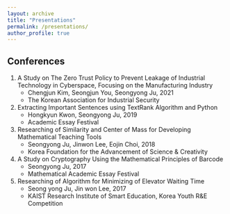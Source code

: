 ```yaml
---
layout: archive
title: "Presentations"
permalink: /presentations/
author_profile: true
---
```


## Conferences
1. A Study on The Zero Trust Policy to Prevent Leakage of Industrial Technology in Cyberspace, Focusing on the Manufacturing Industry
   - Chengjun Kim, Seongjun You, Seongyong Ju, 2021
   - The Korean Association for Industrial Security
3. Extracting Important Sentences using TextRank Algorithm and Python
   - Hongkyun Kwon, Seongyong Ju, 2019
   - Academic Essay Festival
4. Researching of Similarity and Center of Mass for Developing Mathematical Teaching Tools
   - Seongyong Ju, Jinwon Lee, Eojin Choi, 2018
   - Korea Foundation for the Advancement of Science & Creativity
5. A Study on Cryptography Using the Mathematical Principles of Barcode
   - Seongyong Ju, 2017
   - Mathematical Academic Essay Festival
6. Researching of Algorithm for Minimizing of Elevator Waiting Time
   - Seong yong Ju, Jin won Lee, 2017
   - KAIST Research Institute of Smart Education, Korea Youth R&E Competition

<!--
{% if author.googlescholar %}
  You can also find my articles on <u><a href="{{author.googlescholar}}">my Google Scholar profile</a>.</u>
{% endif %}

{% include base_path %}

{% for post in site.publications reversed %}
  {% include archive-single.html %}
{% endfor %}
-->
